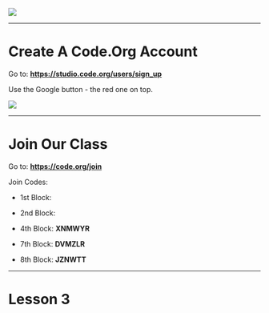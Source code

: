 ![](https://cdo-curriculum.s3.amazonaws.com/media/uploads/Screenshot-2017-05-24-at-1.13.21-PM.png)

---

# Create A Code.Org Account

Go to: **https://studio.code.org/users/sign_up**

Use the Google button - the red one on top.

![](https://support.code.org/hc/article_attachments/115001813092/pasted_image_0.png)

---

# Join Our Class

Go to: **https://code.org/join**

Join Codes:
* 1st Block: 
* 2nd Block:
* 4th Block: **XNMWYR**

* 7th Block: **DVMZLR**
* 8th Block: **JZNWTT**

---

# Lesson 3
